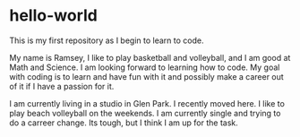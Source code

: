 # hello-world
This is my first repository as I begin to learn to code.

My name is Ramsey, I like to play basketball and volleyball, and I am good at Math and Science.  I am looking forward to learning how to code.  My goal with coding is to learn and have fun with it and possibly make a career out of it if I have a passion for it.

I am currently living in a studio in Glen Park.  I recently moved here.  I like to play beach volleyball
on the weekends.  I am currently single and trying to do a carreer change.  Its tough,
but I think I am up for the task.
